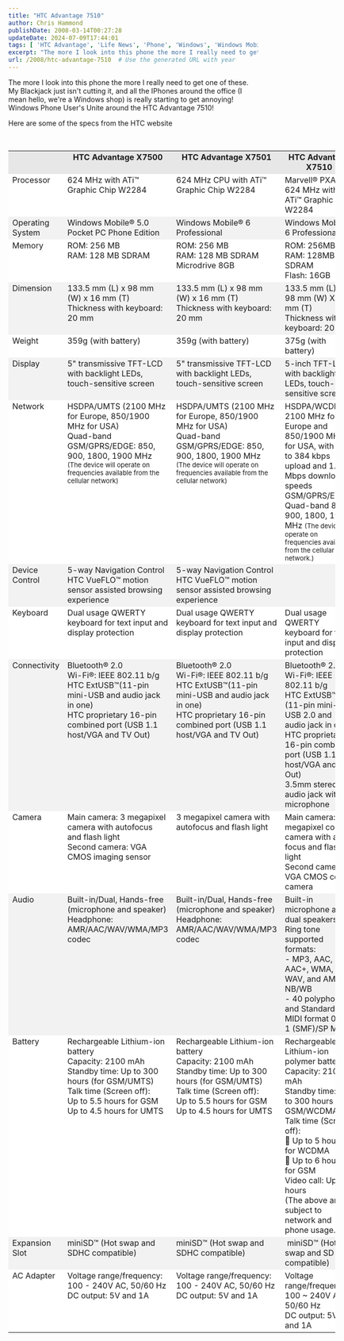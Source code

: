 ```yaml
---
title: "HTC Advantage 7510"
author: Chris Hammond
publishDate: 2008-03-14T00:27:28
updateDate: 2024-07-09T17:44:01
tags: [ 'HTC Advantage', 'Life News', 'Phone', 'Windows', 'Windows Mobile' ]
excerpt: "The more I look into this phone the more I really need to get one of these. My Blackjack just isn&#39;t cutting it, and all the IPhones around the office (I mean hello, we&#39;re a Windows shop) is really starting to get annoying! Here are some of the specs from the HTC website "
url: /2008/htc-advantage-7510  # Use the generated URL with year
---
```

<p>The more I look into this phone the more I really need to get one of these. My Blackjack just isn&#39;t cutting it, and all the IPhones around the office (I mean hello, we&#39;re a Windows shop) is really starting to get annoying! Windows Phone User&#39;s Unite around the HTC Advantage 7510!</p>  <p>Here are some of the specs from the HTC website</p>  <div id="support" style="width: 660px"> <div id="supportcontent" style="width: 660px">&nbsp; <table border="0" bordercolor="#333333" cellpadding="5" cellspacing="1" width="100%">  <tbody>   <tr>    <td bgcolor="#e7e7e7" valign="top" width="97">&nbsp;</td>    <td bgcolor="#e7e7e7" valign="top">    <div align="center"><strong>HTC Advantage X7500</strong></div>    </td>    <td align="center" bgcolor="#e7e7e7" valign="top">    <div align="center"><strong>HTC Advantage X7501</strong></div>    </td>    <td align="center" bgcolor="#e7e7e7" valign="top">    <div align="center"><strong>HTC Advantage X7510</strong></div>    </td>   </tr>   <tr bgcolor="#ffffff">    <td valign="top">Processor</td>    <td valign="top">624 MHz with ATi&trade; Graphic Chip W2284</td>    <td valign="top">624 MHz CPU with ATi&trade; Graphic Chip W2284</td>    <td valign="top">Marvell&reg; PXA270 624 MHz with ATi&trade; Graphic Chip W2284</td>   </tr>   <tr bgcolor="#ffffff">    <td bgcolor="#f2f2f2" valign="top">Operating System</td>    <td bgcolor="#f2f2f2" valign="top">Windows Mobile&reg; 5.0 Pocket PC Phone Edition</td>    <td bgcolor="#f2f2f2" valign="top">Windows Mobile&reg; 6 Professional</td>    <td bgcolor="#f2f2f2" valign="top">Windows Mobile&reg; 6 Professional</td>   </tr>   <tr bgcolor="#ffffff">    <td valign="top">Memory</td>    <td valign="top">ROM: 256 MB<br />    RAM: 128 MB SDRAM</td>    <td valign="top">ROM: 256 MB<br />    RAM: 128 MB SDRAM<br />    Microdrive 8GB</td>    <td valign="top">ROM: 256MB<br />    RAM: 128MB SDRAM<br />    Flash: 16GB</td>   </tr>   <tr bgcolor="#ffffff">    <td bgcolor="#f2f2f2" valign="top">Dimension</td>    <td bgcolor="#f2f2f2" valign="top">133.5 mm (L) x 98 mm (W) x 16 mm (T) Thickness with keyboard: 20 mm</td>    <td bgcolor="#f2f2f2" valign="top">133.5 mm (L) x 98 mm (W) x 16 mm (T)<br />    Thickness with keyboard: 20 mm</td>    <td bgcolor="#f2f2f2" valign="top">133.5 mm (L) X 98 mm (W) X 16 mm (T)<br />    Thickness with keyboard: 20 mm</td>   </tr>   <tr bgcolor="#ffffff">    <td valign="top">Weight</td>    <td valign="top">359g (with battery)</td>    <td valign="top">359g (with battery)</td>    <td valign="top">375g (with battery)</td>   </tr>   <tr bgcolor="#ffffff">    <td bgcolor="#f2f2f2" valign="top">Display</td>    <td bgcolor="#f2f2f2" valign="top">5&quot; transmissive TFT-LCD with backlight LEDs, touch-sensitive screen</td>    <td bgcolor="#f2f2f2" valign="top">5&quot; transmissive TFT-LCD with backlight LEDs, touch-sensitive screen</td>    <td bgcolor="#f2f2f2" valign="top">5-inch TFT-LCD with backlight LEDs, touch-sensitive screen</td>   </tr>   <tr bgcolor="#ffffff">    <td valign="top">Network</td>    <td valign="top">HSDPA/UMTS (2100 MHz for Europe, 850/1900 MHz for USA)<br />    Quad-band GSM/GPRS/EDGE: 850, 900, 1800, 1900 MHz <font size="2">(The device will operate on frequencies available from the cellular network)</font></td>    <td valign="top">HSDPA/UMTS (2100 MHz for Europe, 850/1900 MHz for USA)<br />    Quad-band GSM/GPRS/EDGE: 850, 900, 1800, 1900 MHz <font size="2">(The device will operate on frequencies available from the cellular network)</font></td>    <td valign="top">HSDPA/WCDMA: 2100 MHz for Europe and 850/1900 MHz for USA, with up to 384 kbps upload and 1.8 Mbps download speeds<br />    GSM/GPRS/EDGE: Quad-band 850, 900, 1800, 1900 MHz <font size="2">(The device will operate on frequencies available from the cellular network.)</font></td>   </tr>   <tr bgcolor="#ffffff">    <td bgcolor="#f2f2f2" valign="top">Device Control</td>    <td bgcolor="#f2f2f2" valign="top">5-way Navigation Control<br />    HTC VueFLO&trade; motion sensor assisted browsing experience</td>    <td bgcolor="#f2f2f2" valign="top">5-way Navigation Control<br />    HTC VueFLO&trade; motion sensor assisted browsing experience</td>    <td bgcolor="#f2f2f2" valign="top">&nbsp;</td>   </tr>   <tr bgcolor="#ffffff">    <td valign="top">Keyboard</td>    <td valign="top">Dual usage QWERTY keyboard for text input and display protection</td>    <td valign="top">Dual usage QWERTY keyboard for text input and display protection</td>    <td valign="top">Dual usage QWERTY keyboard for text input and display protection</td>   </tr>   <tr bgcolor="#ffffff">    <td bgcolor="#f2f2f2" valign="top">Connectivity</td>    <td bgcolor="#f2f2f2" valign="top">Bluetooth&reg; 2.0<br />    Wi-Fi&reg;: IEEE 802.11 b/g<br />    HTC ExtUSB&trade;(11-pin mini-USB and audio jack in one)<br />    HTC proprietary 16-pin combined port (USB 1.1 host/VGA and TV Out)</td>    <td bgcolor="#f2f2f2" valign="top">Bluetooth&reg; 2.0<br />    Wi-Fi&reg;: IEEE 802.11 b/g<br />    HTC ExtUSB&trade;(11-pin mini-USB and audio jack in one)<br />    HTC proprietary 16-pin combined port (USB 1.1 host/VGA and TV Out)</td>    <td bgcolor="#f2f2f2" valign="top">Bluetooth&reg; 2.0<br />    Wi-Fi&reg;: IEEE 802.11 b/g<br />    HTC ExtUSB&trade; (11-pin mini-USB 2.0 and audio jack in one)<br />    HTC proprietary 16-pin combined port (USB 1.1 host/VGA and TV Out)<br />    3.5mm stereo audio jack with microphone</td>   </tr>   <tr bgcolor="#ffffff">    <td valign="top">Camera</td>    <td valign="top">Main camera: 3 megapixel camera with autofocus and flash light<br />    Second camera: VGA CMOS imaging sensor</td>    <td valign="top">3 megapixel camera with autofocus and flash light</td>    <td valign="top">Main camera: 3.1 megapixel color camera with auto focus and flash light<br />    Second camera: VGA CMOS color camera</td>   </tr>   <tr bgcolor="#ffffff">    <td bgcolor="#f2f2f2" valign="top">Audio</td>    <td bgcolor="#f2f2f2" valign="top">Built-in/Dual, Hands-free (microphone and speaker)<br />    Headphone: AMR/AAC/WAV/WMA/MP3 codec</td>    <td bgcolor="#f2f2f2" valign="top">Built-in/Dual, Hands-free (microphone and speaker)<br />    Headphone: AMR/AAC/WAV/WMA/MP3 codec</td>    <td bgcolor="#f2f2f2" valign="top">Built-in microphone and dual speakers<br />    Ring tone supported formats:<br />    - MP3, AAC, AAC+, WMA, WAV, and AMR-NB/WB<br />    - 40 polyphonic and Standard MIDI format 0 and 1 (SMF)/SP MIDI</td>   </tr>   <tr bgcolor="#ffffff">    <td valign="top">Battery</td>    <td valign="top">Rechargeable Lithium-ion battery<br />    Capacity: 2100 mAh<br />    Standby time: Up to 300 hours (for GSM/UMTS)<br />    Talk time (Screen off):<br />    Up to 5.5 hours for GSM<br />    Up to 4.5 hours for UMTS</td>    <td valign="top">Rechargeable Lithium-ion battery<br />    Capacity: 2100 mAh<br />    Standby time: Up to 300 hours (for GSM/UMTS)<br />    Talk time (Screen off):<br />    Up to 5.5 hours for GSM<br />    Up to 4.5 hours for UMTS</td>    <td valign="top">Rechargeable Lithium-ion polymer battery<br />    Capacity: 2100 mAh<br />    Standby time: Up to 300 hours for GSM/WCDMA<br />    Talk time (Screen off):<br />    &nbsp;Up to 5 hours for WCDMA<br />    &nbsp;Up to 6 hours for GSM<br />    Video call: Up to 2 hours<br />    (The above are subject to network and phone usage.)</td>   </tr>   <tr bgcolor="#ffffff">    <td bgcolor="#f2f2f2" valign="top">Expansion Slot</td>    <td bgcolor="#f2f2f2" valign="top">miniSD&trade;&nbsp;(Hot swap and SDHC compatible)</td>    <td bgcolor="#f2f2f2" valign="top">miniSD&trade;&nbsp;(Hot swap and SDHC compatible)</td>    <td bgcolor="#f2f2f2" valign="top">&nbsp;miniSD&trade; (Hot swap and SD 2.0 compatible)</td>   </tr>   <tr bgcolor="#ffffff">    <td valign="top">AC Adapter</td>    <td valign="top">Voltage range/frequency: 100 - 240V AC, 50/60 Hz<br />    DC output: 5V and 1A</td>    <td valign="top">Voltage range/frequency: 100 - 240V AC, 50/60 Hz<br />    DC output: 5V and 1A</td>    <td valign="top">Voltage range/frequency: 100 ~ 240V AC, 50/60 Hz<br />    DC output: 5V and 1A</td>   </tr>  </tbody> </table> </div> </div>  <div id="c3news" style="display: none"><iframe frameborder="0" id="ctl00_ContentPlaceHolder1_meshiframe" marginheight="0" marginwidth="0" name="meshiframe" scrolling="no" style="width: 218px; height: 400px"></iframe></div> 
